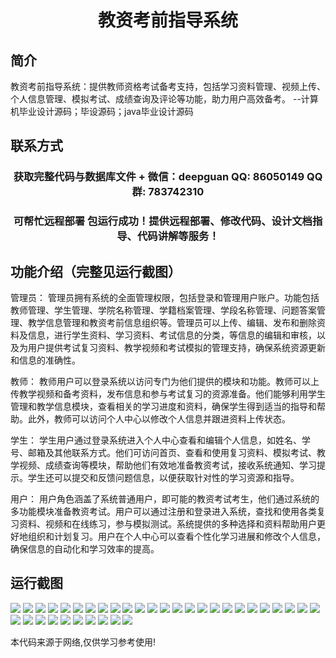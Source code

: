 <p><h1 align="center">教资考前指导系统</h1></p>

## 简介
教资考前指导系统：提供教师资格考试备考支持，包括学习资料管理、视频上传、个人信息管理、模拟考试、成绩查询及评论等功能，助力用户高效备考。    --计算机毕业设计源码；毕设源码；java毕业设计源码


## 联系方式
<p><h3 align="center">获取完整代码与数据库文件 + 微信：deepguan QQ: 86050149 QQ群: 783742310</h3></p>
<p><h3 align="center">可帮忙远程部署 包运行成功！提供远程部署、修改代码、设计文档指导、代码讲解等服务！</h3></p>

## 功能介绍（完整见运行截图）
管理员： 管理员拥有系统的全面管理权限，包括登录和管理用户账户。功能包括教师管理、学生管理、学院名称管理、学籍档案管理、学段名称管理、问题答案管理、教学信息管理和教资考前信息组织等。管理员可以上传、编辑、发布和删除资料及信息，进行学生资料、学习资料、考试信息的分类，等信息的编辑和审核，以及为用户提供考试复习资料、教学视频和考试模拟的管理支持，确保系统资源更新和信息的准确性。

教师： 教师用户可以登录系统以访问专门为他们提供的模块和功能。教师可以上传教学视频和备考资料，发布信息和参与考试复习的资源准备。他们能够利用学生管理和教学信息模块，查看相关的学习进度和资料，确保学生得到适当的指导和帮助。此外，教师可以访问个人中心以修改个人信息并跟进资料上传状态。

学生： 学生用户通过登录系统进入个人中心查看和编辑个人信息，如姓名、学号、邮箱及其他联系方式。他们可访问首页、查看和使用复习资料、模拟考试、教学视频、成绩查询等模块，帮助他们有效地准备教资考试，接收系统通知、学习提示。学生还可以提交和反馈问题信息，以便获取针对性的学习资源和指导。

用户： 用户角色涵盖了系统普通用户，即可能的教资考试考生，他们通过系统的多功能模块准备教资考试。用户可以通过注册和登录进入系统，查找和使用各类复习资料、视频和在线练习，参与模拟测试。系统提供的多种选择和资料帮助用户更好地组织和计划复习。用户在个人中心可以查看个性化学习进展和修改个人信息，确保信息的自动化和学习效率的提高。


## 运行截图
![](https://bs-1329754181.cos.ap-shanghai.myqcloud.com/ssm/TeachingQualificationGuidanceSystem/img/001.jpg)
![](https://bs-1329754181.cos.ap-shanghai.myqcloud.com/ssm/TeachingQualificationGuidanceSystem/img/002.jpg)
![](https://bs-1329754181.cos.ap-shanghai.myqcloud.com/ssm/TeachingQualificationGuidanceSystem/img/003.jpg)
![](https://bs-1329754181.cos.ap-shanghai.myqcloud.com/ssm/TeachingQualificationGuidanceSystem/img/004.jpg)
![](https://bs-1329754181.cos.ap-shanghai.myqcloud.com/ssm/TeachingQualificationGuidanceSystem/img/005.jpg)
![](https://bs-1329754181.cos.ap-shanghai.myqcloud.com/ssm/TeachingQualificationGuidanceSystem/img/006.jpg)
![](https://bs-1329754181.cos.ap-shanghai.myqcloud.com/ssm/TeachingQualificationGuidanceSystem/img/007.jpg)
![](https://bs-1329754181.cos.ap-shanghai.myqcloud.com/ssm/TeachingQualificationGuidanceSystem/img/008.jpg)
![](https://bs-1329754181.cos.ap-shanghai.myqcloud.com/ssm/TeachingQualificationGuidanceSystem/img/009.jpg)
![](https://bs-1329754181.cos.ap-shanghai.myqcloud.com/ssm/TeachingQualificationGuidanceSystem/img/010.jpg)
![](https://bs-1329754181.cos.ap-shanghai.myqcloud.com/ssm/TeachingQualificationGuidanceSystem/img/011.jpg)
![](https://bs-1329754181.cos.ap-shanghai.myqcloud.com/ssm/TeachingQualificationGuidanceSystem/img/012.jpg)
![](https://bs-1329754181.cos.ap-shanghai.myqcloud.com/ssm/TeachingQualificationGuidanceSystem/img/013.jpg)
![](https://bs-1329754181.cos.ap-shanghai.myqcloud.com/ssm/TeachingQualificationGuidanceSystem/img/014.jpg)
![](https://bs-1329754181.cos.ap-shanghai.myqcloud.com/ssm/TeachingQualificationGuidanceSystem/img/015.jpg)
![](https://bs-1329754181.cos.ap-shanghai.myqcloud.com/ssm/TeachingQualificationGuidanceSystem/img/016.jpg)
![](https://bs-1329754181.cos.ap-shanghai.myqcloud.com/ssm/TeachingQualificationGuidanceSystem/img/017.jpg)
![](https://bs-1329754181.cos.ap-shanghai.myqcloud.com/ssm/TeachingQualificationGuidanceSystem/img/018.jpg)
![](https://bs-1329754181.cos.ap-shanghai.myqcloud.com/ssm/TeachingQualificationGuidanceSystem/img/019.jpg)
![](https://bs-1329754181.cos.ap-shanghai.myqcloud.com/ssm/TeachingQualificationGuidanceSystem/img/020.jpg)
![](https://bs-1329754181.cos.ap-shanghai.myqcloud.com/ssm/TeachingQualificationGuidanceSystem/img/021.jpg)
![](https://bs-1329754181.cos.ap-shanghai.myqcloud.com/ssm/TeachingQualificationGuidanceSystem/img/022.jpg)
![](https://bs-1329754181.cos.ap-shanghai.myqcloud.com/ssm/TeachingQualificationGuidanceSystem/img/023.jpg)
![](https://bs-1329754181.cos.ap-shanghai.myqcloud.com/ssm/TeachingQualificationGuidanceSystem/img/024.jpg)
![](https://bs-1329754181.cos.ap-shanghai.myqcloud.com/ssm/TeachingQualificationGuidanceSystem/img/025.jpg)
![](https://bs-1329754181.cos.ap-shanghai.myqcloud.com/ssm/TeachingQualificationGuidanceSystem/img/026.jpg)
![](https://bs-1329754181.cos.ap-shanghai.myqcloud.com/ssm/TeachingQualificationGuidanceSystem/img/027.jpg)
![](https://bs-1329754181.cos.ap-shanghai.myqcloud.com/ssm/TeachingQualificationGuidanceSystem/img/028.jpg)
![](https://bs-1329754181.cos.ap-shanghai.myqcloud.com/ssm/TeachingQualificationGuidanceSystem/img/029.jpg)
![](https://bs-1329754181.cos.ap-shanghai.myqcloud.com/ssm/TeachingQualificationGuidanceSystem/img/030.jpg)
![](https://bs-1329754181.cos.ap-shanghai.myqcloud.com/ssm/TeachingQualificationGuidanceSystem/img/031.jpg)
![](https://bs-1329754181.cos.ap-shanghai.myqcloud.com/ssm/TeachingQualificationGuidanceSystem/img/032.jpg)
![](https://bs-1329754181.cos.ap-shanghai.myqcloud.com/ssm/TeachingQualificationGuidanceSystem/img/033.jpg)
![](https://bs-1329754181.cos.ap-shanghai.myqcloud.com/ssm/TeachingQualificationGuidanceSystem/img/034.jpg)
![](https://bs-1329754181.cos.ap-shanghai.myqcloud.com/ssm/TeachingQualificationGuidanceSystem/img/035.jpg)

<p>本代码来源于网络,仅供学习参考使用!</p>
